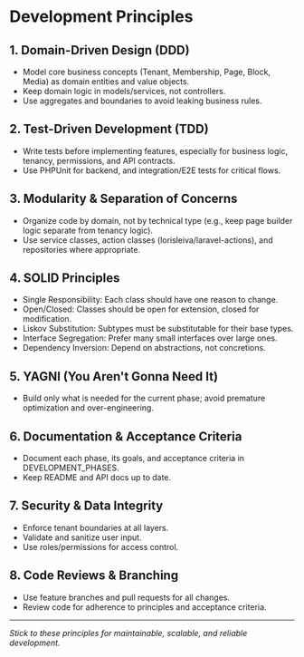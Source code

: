 # Development Principles

## 1. Domain-Driven Design (DDD)
- Model core business concepts (Tenant, Membership, Page, Block, Media) as domain entities and value objects.
- Keep domain logic in models/services, not controllers.
- Use aggregates and boundaries to avoid leaking business rules.

## 2. Test-Driven Development (TDD)
- Write tests before implementing features, especially for business logic, tenancy, permissions, and API contracts.
- Use PHPUnit for backend, and integration/E2E tests for critical flows.

## 3. Modularity & Separation of Concerns
- Organize code by domain, not by technical type (e.g., keep page builder logic separate from tenancy logic).
- Use service classes, action classes (lorisleiva/laravel-actions), and repositories where appropriate.

## 4. SOLID Principles
- Single Responsibility: Each class should have one reason to change.
- Open/Closed: Classes should be open for extension, closed for modification.
- Liskov Substitution: Subtypes must be substitutable for their base types.
- Interface Segregation: Prefer many small interfaces over large ones.
- Dependency Inversion: Depend on abstractions, not concretions.

## 5. YAGNI (You Aren't Gonna Need It)
- Build only what is needed for the current phase; avoid premature optimization and over-engineering.

## 6. Documentation & Acceptance Criteria
- Document each phase, its goals, and acceptance criteria in DEVELOPMENT_PHASES.
- Keep README and API docs up to date.

## 7. Security & Data Integrity
- Enforce tenant boundaries at all layers.
- Validate and sanitize user input.
- Use roles/permissions for access control.

## 8. Code Reviews & Branching
- Use feature branches and pull requests for all changes.
- Review code for adherence to principles and acceptance criteria.

---

_Stick to these principles for maintainable, scalable, and reliable development._
